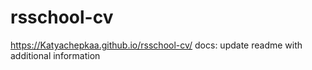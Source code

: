 # rsschool-cv
https://Katyachepkaa.github.io/rsschool-cv/
docs: update readme with additional information
